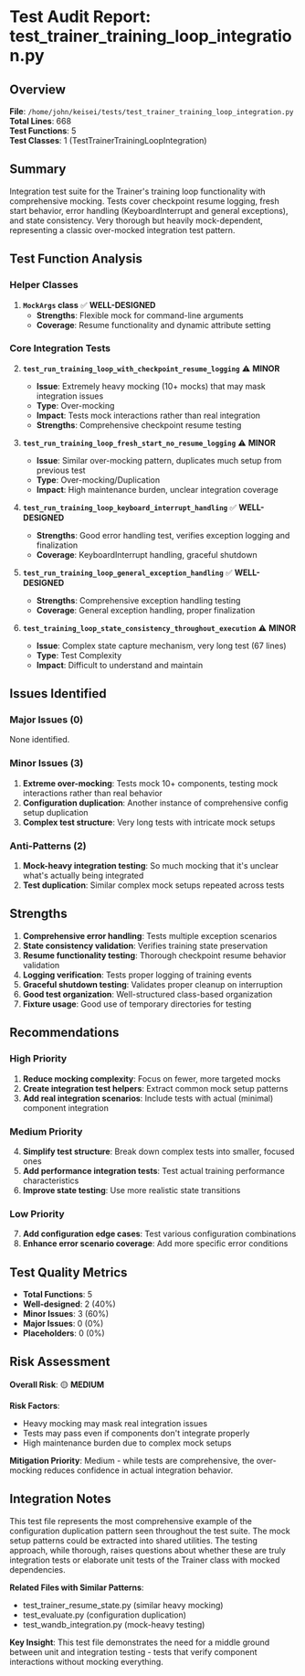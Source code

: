# Test Audit Report: test_trainer_training_loop_integration.py

## Overview
**File**: `/home/john/keisei/tests/test_trainer_training_loop_integration.py`  
**Total Lines**: 668  
**Test Functions**: 5  
**Test Classes**: 1 (TestTrainerTrainingLoopIntegration)  

## Summary
Integration test suite for the Trainer's training loop functionality with comprehensive mocking. Tests cover checkpoint resume logging, fresh start behavior, error handling (KeyboardInterrupt and general exceptions), and state consistency. Very thorough but heavily mock-dependent, representing a classic over-mocked integration test pattern.

## Test Function Analysis

### Helper Classes
1. **`MockArgs` class** ✅ **WELL-DESIGNED**
   - **Strengths**: Flexible mock for command-line arguments
   - **Coverage**: Resume functionality and dynamic attribute setting

### Core Integration Tests
2. **`test_run_training_loop_with_checkpoint_resume_logging`** ⚠️ **MINOR**
   - **Issue**: Extremely heavy mocking (10+ mocks) that may mask integration issues
   - **Type**: Over-mocking
   - **Impact**: Tests mock interactions rather than real integration
   - **Strengths**: Comprehensive checkpoint resume testing

3. **`test_run_training_loop_fresh_start_no_resume_logging`** ⚠️ **MINOR**
   - **Issue**: Similar over-mocking pattern, duplicates much setup from previous test
   - **Type**: Over-mocking/Duplication
   - **Impact**: High maintenance burden, unclear integration coverage

4. **`test_run_training_loop_keyboard_interrupt_handling`** ✅ **WELL-DESIGNED**
   - **Strengths**: Good error handling test, verifies exception logging and finalization
   - **Coverage**: KeyboardInterrupt handling, graceful shutdown

5. **`test_run_training_loop_general_exception_handling`** ✅ **WELL-DESIGNED**
   - **Strengths**: Comprehensive exception handling testing
   - **Coverage**: General exception handling, proper finalization

6. **`test_training_loop_state_consistency_throughout_execution`** ⚠️ **MINOR**
   - **Issue**: Complex state capture mechanism, very long test (67 lines)
   - **Type**: Test Complexity
   - **Impact**: Difficult to understand and maintain

## Issues Identified

### Major Issues (0)
None identified.

### Minor Issues (3)
1. **Extreme over-mocking**: Tests mock 10+ components, testing mock interactions rather than real behavior
2. **Configuration duplication**: Another instance of comprehensive config setup duplication
3. **Complex test structure**: Very long tests with intricate mock setups

### Anti-Patterns (2)
1. **Mock-heavy integration testing**: So much mocking that it's unclear what's actually being integrated
2. **Test duplication**: Similar complex mock setups repeated across tests

## Strengths
1. **Comprehensive error handling**: Tests multiple exception scenarios
2. **State consistency validation**: Verifies training state preservation
3. **Resume functionality testing**: Thorough checkpoint resume behavior validation
4. **Logging verification**: Tests proper logging of training events
5. **Graceful shutdown testing**: Validates proper cleanup on interruption
6. **Good test organization**: Well-structured class-based organization
7. **Fixture usage**: Good use of temporary directories for testing

## Recommendations

### High Priority
1. **Reduce mocking complexity**: Focus on fewer, more targeted mocks
2. **Create integration test helpers**: Extract common mock setup patterns
3. **Add real integration scenarios**: Include tests with actual (minimal) component integration

### Medium Priority
4. **Simplify test structure**: Break down complex tests into smaller, focused ones
5. **Add performance integration tests**: Test actual training performance characteristics
6. **Improve state testing**: Use more realistic state transitions

### Low Priority
7. **Add configuration edge cases**: Test various configuration combinations
8. **Enhance error scenario coverage**: Add more specific error conditions

## Test Quality Metrics
- **Total Functions**: 5
- **Well-designed**: 2 (40%)
- **Minor Issues**: 3 (60%)
- **Major Issues**: 0 (0%)
- **Placeholders**: 0 (0%)

## Risk Assessment
**Overall Risk**: 🟡 **MEDIUM**

**Risk Factors**:
- Heavy mocking may mask real integration issues
- Tests may pass even if components don't integrate properly
- High maintenance burden due to complex mock setups

**Mitigation Priority**: Medium - while tests are comprehensive, the over-mocking reduces confidence in actual integration behavior.

## Integration Notes
This test file represents the most comprehensive example of the configuration duplication pattern seen throughout the test suite. The mock setup patterns could be extracted into shared utilities. The testing approach, while thorough, raises questions about whether these are truly integration tests or elaborate unit tests of the Trainer class with mocked dependencies.

**Related Files with Similar Patterns**:
- test_trainer_resume_state.py (similar heavy mocking)
- test_evaluate.py (configuration duplication)
- test_wandb_integration.py (mock-heavy testing)

**Key Insight**: This test file demonstrates the need for a middle ground between unit and integration testing - tests that verify component interactions without mocking everything.
